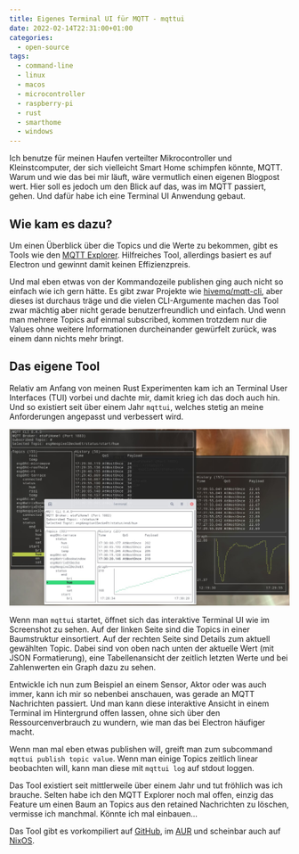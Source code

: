 ```yaml
---
title: Eigenes Terminal UI für MQTT - mqttui
date: 2022-02-14T22:31:00+01:00
categories:
  - open-source
tags:
  - command-line
  - linux
  - macos
  - microcontroller
  - raspberry-pi
  - rust
  - smarthome
  - windows
---
```


Ich benutze für meinen Haufen verteilter Mikrocontroller und Kleinstcomputer, der sich vielleicht Smart Home schimpfen könnte, MQTT.
Warum und wie das bei mir läuft, wäre vermutlich einen eigenen Blogpost wert.
Hier soll es jedoch um den Blick auf das, was im MQTT passiert, gehen.
Und dafür habe ich eine Terminal UI Anwendung gebaut.

<!--more-->

## Wie kam es dazu?

Um einen Überblick über die Topics und die Werte zu bekommen, gibt es Tools wie den [MQTT Explorer](https://mqtt-explorer.com/).
Hilfreiches Tool, allerdings basiert es auf Electron und gewinnt damit keinen Effizienzpreis.

Und mal eben etwas von der Kommandozeile publishen ging auch nicht so einfach wie ich gern hätte.
Es gibt zwar Projekte wie [hivemq/mqtt-cli](https://github.com/hivemq/mqtt-cli), aber dieses ist durchaus träge und die vielen CLI-Argumente machen das Tool zwar mächtig aber nicht gerade benutzerfreundlich und einfach.
Und wenn man mehrere Topics auf einmal subscribed, kommen trotzdem nur die Values ohne weitere Informationen durcheinander gewürfelt zurück, was einem dann nichts mehr bringt.

## Das eigene Tool

Relativ am Anfang von meinen Rust Experimenten kam ich an Terminal User Interfaces (TUI) vorbei und dachte mir, damit krieg ich das doch auch hin.
Und so existiert seit über einem Jahr `mqttui`, welches stetig an meine Anforderungen angepasst und verbessert wird.

![Screenshot von mqttui](screenshot.jpg)

Wenn man `mqttui` startet, öffnet sich das interaktive Terminal UI wie im Screenshot zu sehen.
Auf der linken Seite sind die Topics in einer Baumstruktur einsortiert.
Auf der rechten Seite sind Details zum aktuell gewählten Topic.
Dabei sind von oben nach unten der aktuelle Wert (mit JSON Formatierung), eine Tabellenansicht der zeitlich letzten Werte und bei Zahlenwerten ein Graph dazu zu sehen.

Entwickle ich nun zum Beispiel an einem Sensor, Aktor oder was auch immer, kann ich mir so nebenbei anschauen, was gerade an MQTT Nachrichten passiert.
Und man kann diese interaktive Ansicht in einem Terminal im Hintergrund offen lassen, ohne sich über den Ressourcenverbrauch zu wundern, wie man das bei Electron häufiger macht.

Wenn man mal eben etwas publishen will, greift man zum subcommand `mqttui publish topic value`.
Wenn man einige Topics zeitlich linear beobachten will, kann man diese mit `mqttui log` auf stdout loggen.

Das Tool existiert seit mittlerweile über einem Jahr und tut fröhlich was ich brauche.
Selten habe ich den MQTT Explorer noch mal offen, einzig das Feature um einen Baum an Topics aus den retained Nachrichten zu löschen, vermisse ich manchmal.
Könnte ich mal einbauen…

Das Tool gibt es vorkompiliert auf [GitHub](https://github.com/EdJoPaTo/mqttui/releases), im [AUR](https://aur.archlinux.org/packages?K=mqttui) und scheinbar auch auf [NixOS](https://search.nixos.org/packages?channel=unstable&query=mqttui).
